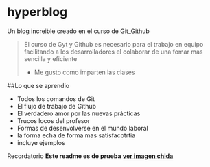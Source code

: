 # hyperblog
Un blog increible  creado en el curso de Git_Github
>El curso de Gyt y Github es necesario para el trabajo en equipo facilitando a los desarrolladores el colaborar de una fomar mas sencilla y eficiente
> - Me gusto como imparten las clases

##Lo que se aprendio
* Todos los comandos de Git
* El flujo de trabajo de Github
* El verdadero amor por las nuevas prácticas
* Trucos locos del profesor
* Formas de desenvolverse en el mundo laboral
* la forma echa de forma mas satisfacotrtia 
* incluye ejemplos


Recordatorio **Este readme es de prueba** [**ver imagen chida**](https://imgur.com/hIaGPg0)